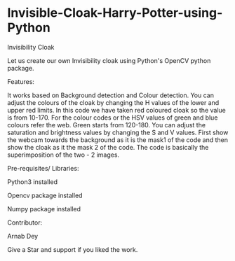 # Invisible-Cloak-Harry-Potter-using-Python

Invisibility Cloak

Let us create our own Invisibility cloak using Python's OpenCV python package.

Features:

It works based on Background detection and Colour detection.
You can adjust the colours of the cloak by changing the H values of the lower and upper red limits. In this code we have taken red coloured cloak so the value is from 10-170.
For the colour codes or the HSV values of green and blue colours refer the web. Green starts from 120-180.
You can adjust the saturation and brightness values by changing the S and V values.
First show the webcam towards the background as it is the mask1 of the code and then show the cloak as it the mask 2 of the code.
The code is basically the superimposition of the two - 2 images.

Pre-requisites/ Libraries:

Python3 installed

Opencv package installed

Numpy package installed

Contributor:

Arnab Dey

Give a Star and support if you liked the work.
